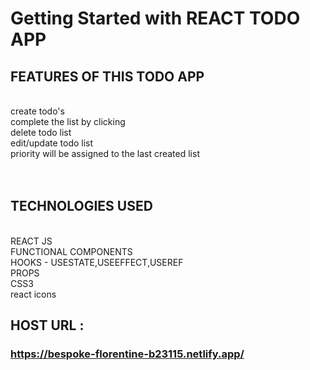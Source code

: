 # Getting Started with REACT TODO APP


## FEATURES OF THIS TODO APP
<br>
create todo's<br>
complete the list by clicking<br>
delete todo list<br>
edit/update todo list<br>
priority will be assigned to the last created list<br>
<br><br>

## TECHNOLOGIES USED
<br>
REACT JS<br>
FUNCTIONAL COMPONENTS<br>
HOOKS - USESTATE,USEEFFECT,USEREF<br>
PROPS<br>
CSS3<br>
react icons<br>

## HOST URL : 
### https://bespoke-florentine-b23115.netlify.app/<br>





